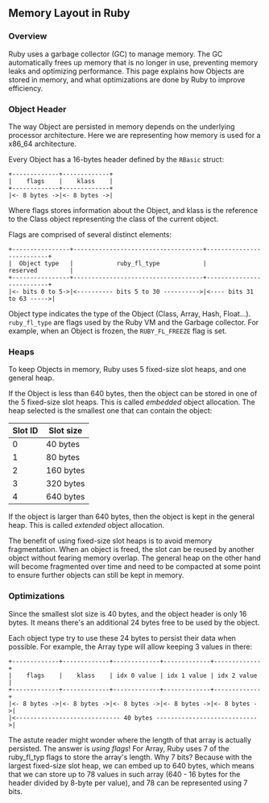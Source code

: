 ## Memory Layout in Ruby

### Overview
Ruby uses a garbage collector (GC) to manage memory. The GC automatically frees up memory that is no longer in use, preventing memory leaks and optimizing performance.
This page explains how Objects are stored in memory, and what optimizations are done by Ruby to improve efficiency.

### Object Header
The way Object are persisted in memory depends on the underlying processor architecture.
Here we are representing how memory is used for a x86_64 architecture.

Every Object has a 16-bytes header defined by the `RBasic` struct:

```
+-------------+-------------+
|    flags    |    klass    |
+-------------+-------------+
|<- 8 bytes ->|<- 8 bytes ->|
```

Where flags stores information about the Object, and klass is the reference to the Class object representing the class of the current object.

Flags are comprised of several distinct elements:
```
+----------------+------------------------------------+--------------------------+
|  Object type   |            ruby_fl_type            |         reserved         |
+----------------+------------------------------------+--------------------------+
|<- bits 0 to 5->|<---------- bits 5 to 30 ---------->|<---- bits 31 to 63 ----->|
```

Object type indicates the type of the Object (Class, Array, Hash, Float...).
`ruby_fl_type` are flags used by the Ruby VM and the Garbage collector. For example, when an Object is frozen, the `RUBY_FL_FREEZE` flag is set.

### Heaps

To keep Objects in memory, Ruby uses 5 fixed-size slot heaps, and one general heap.

If the Object is less than 640 bytes, then the object can be stored in one of the 5 fixed-size slot heaps. This is called _embedded_ object allocation.
The heap selected is the smallest one that can contain the object:

| Slot ID |  Slot size |
| -- | -- |
| 0 | 40 bytes |
| 1 | 80 bytes |
| 2 | 160 bytes |
| 3 | 320 bytes |
| 4 | 640 bytes |

If the object is larger than 640 bytes, then the object is kept in the general heap. This is called _extended_ object allocation.

The benefit of using fixed-size slot heaps is to avoid memory fragmentation. When an object is freed, the slot can be reused by another object without fearing memory overlap.
The general heap on the other hand will become fragmented over time and need to be compacted at some point to ensure further objects can still be kept in memory.

### Optimizations
Since the smallest slot size is 40 bytes, and the object header is only 16 bytes. It means there's an additional 24 bytes free to be used by the object.

Each object type try to use these 24 bytes to persist their data when possible.
For example, the Array type will allow keeping 3 values in there:
```
+-------------+-------------+-------------+-------------+-------------+
|    flags    |    klass    | idx 0 value | idx 1 value | idx 2 value |
+-------------+-------------+-------------+-------------+-------------+
|<- 8 bytes ->|<- 8 bytes ->|<- 8 bytes ->|<- 8 bytes ->|<- 8 bytes ->|
|<----------------------------- 40 bytes ---------------------------->|
```

The astute reader might wonder where the length of that array is actually persisted. The answer is _using flags_!
For Array, Ruby uses 7 of the ruby_fl_typ flags to store the array's length.
Why 7 bits? Because with the largest fixed-size slot heap, we can embed up to 640 bytes, which means that we can store up to 78 values in such array (640 - 16 bytes for the header divided by 8-byte per value), and 78 can be represented using 7 bits.

